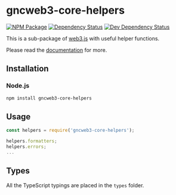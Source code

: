# gncweb3-core-helpers

[![NPM Package][npm-image]][npm-url] [![Dependency Status][deps-image]][deps-url] [![Dev Dependency Status][deps-dev-image]][deps-dev-url]

This is a sub-package of [web3.js][repo] with useful helper functions.

Please read the [documentation][docs] for more.

## Installation

### Node.js

```bash
npm install gncweb3-core-helpers
```

## Usage

```js
const helpers = require('gncweb3-core-helpers');

helpers.formatters;
helpers.errors;
...
```

## Types

All the TypeScript typings are placed in the `types` folder.

[docs]: http://web3js.readthedocs.io/en/1.0/
[repo]: https://github.com/ethereum/web3.js
[npm-image]: https://img.shields.io/npm/v/gncweb3-core-helpers.svg
[npm-url]: https://npmjs.org/package/gncweb3-core-helpers
[deps-image]: https://david-dm.org/ethereum/web3.js/1.x/status.svg?path=packages/gncweb3-core-helpers
[deps-url]: https://david-dm.org/ethereum/web3.js/1.x?path=packages/gncweb3-core-helpers
[deps-dev-image]: https://david-dm.org/ethereum/web3.js/1.x/dev-status.svg?path=packages/gncweb3-core-helpers
[deps-dev-url]: https://david-dm.org/ethereum/web3.js/1.x?type=dev&path=packages/gncweb3-core-helpers
